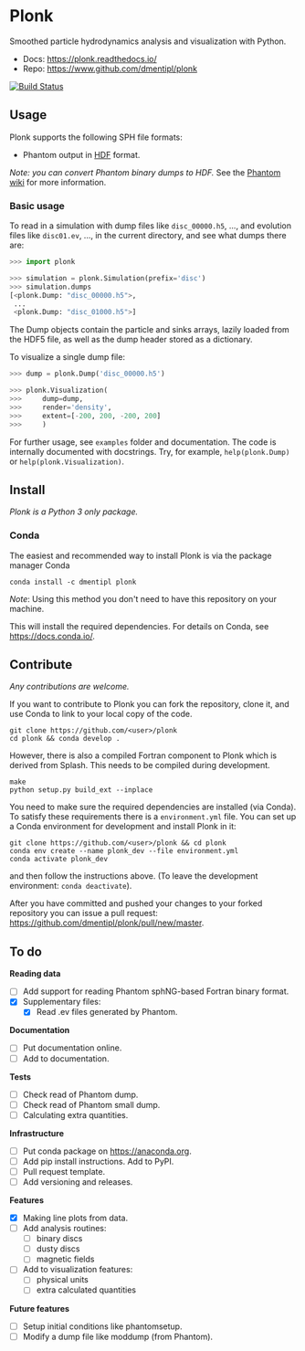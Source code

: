 Plonk
=====

Smoothed particle hydrodynamics analysis and visualization with Python.

+ Docs: https://plonk.readthedocs.io/
+ Repo: https://www.github.com/dmentipl/plonk

[![Build Status](https://travis-ci.com/dmentipl/plonk.svg?token=AL8sPDxCNprS78nBjSQh&branch=master)](https://travis-ci.com/dmentipl/plonk)

Usage
-----

Plonk supports the following SPH file formats:

* Phantom output in [HDF](https://en.wikipedia.org/wiki/Hierarchical_Data_Format) format.

*Note: you can convert Phantom binary dumps to HDF.* See the [Phantom wiki](https://bitbucket.org/danielprice/phantom/wiki) for more information.

### Basic usage

To read in a simulation with dump files like `disc_00000.h5`, ..., and evolution files like `disc01.ev`, ..., in the current directory, and see what dumps there are:

```python
>>> import plonk

>>> simulation = plonk.Simulation(prefix='disc')
>>> simulation.dumps
[<plonk.Dump: "disc_00000.h5">,
 ...
 <plonk.Dump: "disc_01000.h5">]
```

The Dump objects contain the particle and sinks arrays, lazily loaded from the HDF5 file, as well as the dump header stored as a dictionary.

To visualize a single dump file:

```python
>>> dump = plonk.Dump('disc_00000.h5')

>>> plonk.Visualization(
>>>     dump=dump,
>>>     render='density',
>>>     extent=[-200, 200, -200, 200]
>>>     )
```

For further usage, see `examples` folder and documentation. The code is internally documented with docstrings. Try, for example, `help(plonk.Dump)` or `help(plonk.Visualization)`.

Install
-------

*Plonk is a Python 3 only package.*

### Conda

The easiest and recommended way to install Plonk is via the package manager Conda

```
conda install -c dmentipl plonk
```

*Note*: Using this method you don't need to have this repository on your machine.

This will install the required dependencies. For details on Conda, see https://docs.conda.io/.

Contribute
----------

*Any contributions are welcome.*

If you want to contribute to Plonk you can fork the repository, clone it, and use Conda to link to your local copy of the code.

```
git clone https://github.com/<user>/plonk
cd plonk && conda develop .
```

However, there is also a compiled Fortran component to Plonk which is derived from Splash. This needs to be compiled during development.

```
make
python setup.py build_ext --inplace
```

You need to make sure the required dependencies are installed (via Conda). To satisfy these requirements there is a `environment.yml` file. You can set up a Conda environment for development and install Plonk in it:

```
git clone https://github.com/<user>/plonk && cd plonk
conda env create --name plonk_dev --file environment.yml
conda activate plonk_dev
```

and then follow the instructions above. (To leave the development environment: `conda deactivate`).

After you have committed and pushed your changes to your forked repository you
can issue a pull request: https://github.com/dmentipl/plonk/pull/new/master.

To do
-----

**Reading data**

- [ ] Add support for reading Phantom sphNG-based Fortran binary format.
- [x] Supplementary files:
    - [x] Read .ev files generated by Phantom.

**Documentation**

- [ ] Put documentation online.
- [ ] Add to documentation.

**Tests**

- [ ] Check read of Phantom dump.
- [ ] Check read of Phantom small dump.
- [ ] Calculating extra quantities.

**Infrastructure**

- [ ] Put conda package on https://anaconda.org.
- [ ] Add pip install instructions. Add to PyPI.
- [ ] Pull request template.
- [ ] Add versioning and releases.

**Features**

- [x] Making line plots from data.
- [ ] Add analysis routines:
    - [ ] binary discs
    - [ ] dusty discs
    - [ ] magnetic fields
- [ ] Add to visualization features:
    - [ ] physical units
    - [ ] extra calculated quantities

**Future features**

- [ ] Setup initial conditions like phantomsetup.
- [ ] Modify a dump file like moddump (from Phantom).
